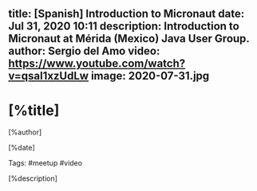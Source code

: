 title: [Spanish] Introduction to Micronaut 
date:  Jul 31, 2020 10:11
description: Introduction to Micronaut at Mérida (Mexico) Java User Group. 
author: Sergio del Amo
video: https://www.youtube.com/watch?v=qsaI1xzUdLw
image: 2020-07-31.jpg
---

# [%title]

[%author]

[%date] 

Tags: #meetup #video

[%description]

